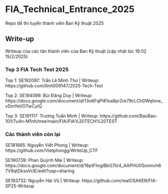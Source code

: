 # FIA_Technical_Entrance_2025
Repo đề thi tuyển thành viên Ban Kỹ thuật 2025


<h2>Write-up</h2>
<p>Writeup của các tân thành viên của Ban Kỹ thuật (cập nhật lúc 19:02 15/2/2025)</p>

<h3>Top 3 FIA Tech Test 2025</h3>
<p>Top 1: SE192097: Trần Lê Minh Thư | Writeup: https://github.com/tlmt009147/2025-Tech-Test</p>
<p>Top 2: SE194099: Bùi Đăng Duy | Writeup: https://docs.google.com/document/d/13o6FqPI81xa8prZre79cLChDWqImw_vDmYeVOTwCyIQ</p>
<p>Top 3: SE191117: Trương Tuấn Minh | Writeup: https://github.com/BaoBao-101/7u4n-M1nh/tree/main/FIA/FIA%20TECH%20TEST</p>
<h3>Các thành viên còn lại</h3>
<p>SE181665: Nguyễn Viết Phong | Writeup: https://github.com/Vietphongg/WriteUp_CTF</p>
<p>SE190739: Phan Quỳnh Mai | Writeup: https://docs.google.com/document/d/16ptFhrgiBbG7lir4_AAPHU0Sxnmvh67V9qtDksoVclE/edit?usp=sharing</p>
<p>SE193732: Nguyễn Hải Vũ | Writeup: https://github.com/realOSAKER/FIA-SP25-Writeup</p>
